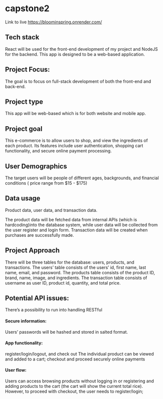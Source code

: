 # capstone2
Link to live https://bloominspring.onrender.com/


## Tech stack 

React will be used for the front-end development of my project and  NodeJS for the backend. This app is designed to be a web-based application. 
## Project Focus:
The goal is to focus on full-stack development of both the front-end and back-end. 
## Project type
This app will be web-based which is for both website and mobile app.
## Project goal
This e-commerce is to allow users to shop, and view the ingredients of each product. Its features include user authentication,  shopping cart functionality, and secure online payment processing. 
## User Demographics
The target users will be people of different ages, backgrounds, and financial conditions ( price range from $15 - $175)
## Data usage 
Product data, user data, and transaction data. 

The product data will be fetched data from internal  APIs (which is hardcoding)into the database system, while user data will be collected from the user register and login form. Transaction data will be created when purchases are successfully made. 

## Project Approach 
There will be three tables for the database: users, products, and transactions. The users’ table consists of the users’ id, first name, last name, email, and password. The products table consists of the product ID, brand, name, image, and ingredients. 
The transaction table consists of username as user ID, product id, quantity, and total price.



## Potential API issues:
There’s a possibility to run into handling RESTful
#### Secure information:
Users’ passwords will be hashed and stored in salted format. 
####  App functionality:
register/login/logout, and check out
The individual product can be viewed and added to a cart; checkout and proceed securely online payments 
#### User flow:
Users can access browsing products without logging in or registering and adding products to the cart (the cart will show the current total rice). However, to proceed with checkout, the user needs to register/login; 

